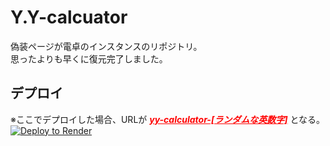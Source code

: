 # Y.Y-calcuator  

偽装ページが電卓のインスタンスのリポジトリ。  
思ったよりも早くに復元完了しました。  

## デプロイ  

※ここでデプロイした場合、URLが <span style="color: red;"><i><b><u>yy-calculator-[ランダムな英数字]</u></b></i></span> となる。  
<a href="https://render.com/deploy?repo=https://github.com/OCxeRu-2951/Y.Y-calculator">
<img src="https://render.com/images/deploy-to-render-button.svg" alt="Deploy to Render"></a>
